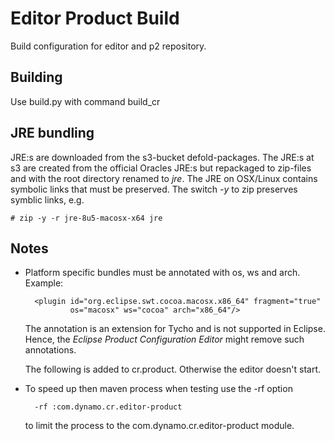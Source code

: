 # Editor Product Build

Build configuration for editor and p2 repository.

## Building

Use build.py with command build_cr

## JRE bundling

JRE:s are downloaded from the s3-bucket defold-packages. The JRE:s at s3 are created
from the official Oracles JRE:s but repackaged to zip-files and with the root
directory renamed to *jre*. The JRE on OSX/Linux contains symbolic links that
must be preserved. The switch *-y* to zip preserves symblic links, e.g.


    # zip -y -r jre-8u5-macosx-x64 jre


## Notes

* Platform specific bundles must be annotated with os, ws and arch. Example:

        <plugin id="org.eclipse.swt.cocoa.macosx.x86_64" fragment="true"
                os="macosx" ws="cocoa" arch="x86_64"/>

  The annotation is an extension for Tycho and is not supported in Eclipse. Hence, the *Eclipse Product Configuration Editor*
  might remove such annotations.


  The following is added to cr.product. Otherwise the editor doesn't start.

     <configurations>
         <plugin id="org.eclipse.core.runtime" autoStart="true" startLevel="0" />
         <plugin id="org.eclipse.equinox.ds" autoStart="true" startLevel="2" />
     </configurations>

* To speed up then maven process when testing use the -rf option

        -rf :com.dynamo.cr.editor-product
  to limit the process to the com.dynamo.cr.editor-product module.
